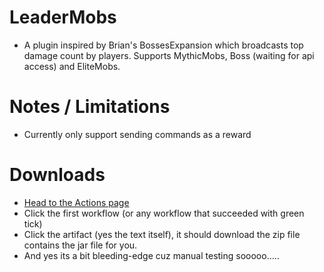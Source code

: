 # LeaderMobs
 - A plugin inspired by Brian's BossesExpansion which broadcasts top damage count by players. Supports MythicMobs, Boss (waiting for api access) and EliteMobs.
# Notes / Limitations
 - Currently only support sending commands as a reward 
# Downloads
* [Head to the Actions page](https://github.com/xHexed/LeaderMobs/actions) 
* Click the first workflow (or any workflow that succeeded with green tick)
* Click the artifact (yes the text itself), it should download the zip file contains the jar file for you.
* And yes its a bit bleeding-edge cuz manual testing sooooo.....
